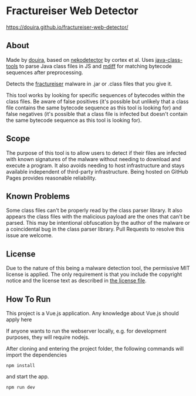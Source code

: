 # Fractureiser Web Detector

https://douira.github.io/fractureiser-web-detector/

## About

Made by [douira](https://github.com/douira), based on [nekodetector](https://github.com/MCRcortex/nekodetector) by cortex et al. Uses [java-class-tools](https://github.com/leonardosnt/java-class-tools) to parse Java class files in JS and [mdiff](https://github.com/tapirdata/mdiff) for matching bytecode sequences after preprocessing.

Detects the [fractureiser](https://github.com/fractureiser-investigation/fractureiser) malware in .jar or .class files that you give it.

This tool works by looking for specific sequences of bytecodes within the class files. Be aware of false positives (it's possible but unlikely that a class file contains the same bytecode sequence as this tool is looking for) and false negatives (it's possible that a class file is infected but doesn't contain the same bytecode sequence as this tool is looking for).

## Scope

The purpose of this tool is to allow users to detect if their files are infected with known signatures of the malware without needing to download and execute a program. It also avoids needing to host infrastructure and stays available independent of third-party infrastructure. Being hosted on GitHub Pages provides reasonable reliability.

## Known Problems

Some class files can't be properly read by the class parser library. It also appears the class files with the malicious payload are the ones that can't be parsed. This may be intentional obfuscation by the author of the malware or a coincidental bug in the class parser library. Pull Requests to resolve this issue are welcome.

## License

Due to the nature of this being a malware detection tool, the permissive MIT license is applied. The only requirement is that you include the copyright notice and the license text as described in [the license file](./LICENSE).

## How To Run

This project is a Vue.js application. Any knowledge about Vue.js should apply here

If anyone wants to run the webserver locally, e.g. for development purposes, they will require nodejs.

After cloning and entering the project folder, the following commands will import the dependencies
```CMD
npm install
```
and start the app.
```CMD
npm run dev
```
